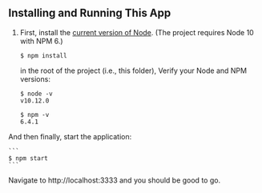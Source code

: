 
## Installing and Running This App

1. First, install the [current version of Node](https://nodejs.org/en/). (The project requires Node 10 with NPM 6.)

    ```
    $ npm install
    ```

    in the root of the project (i.e., this folder), Verify your Node and NPM versions:

    ```
    $ node -v
    v10.12.0

    $ npm -v
    6.4.1
    ```
And then finally, start the application:

    ```
    $ npm start
    ```

Navigate to http://localhost:3333 and you should be good to go.

